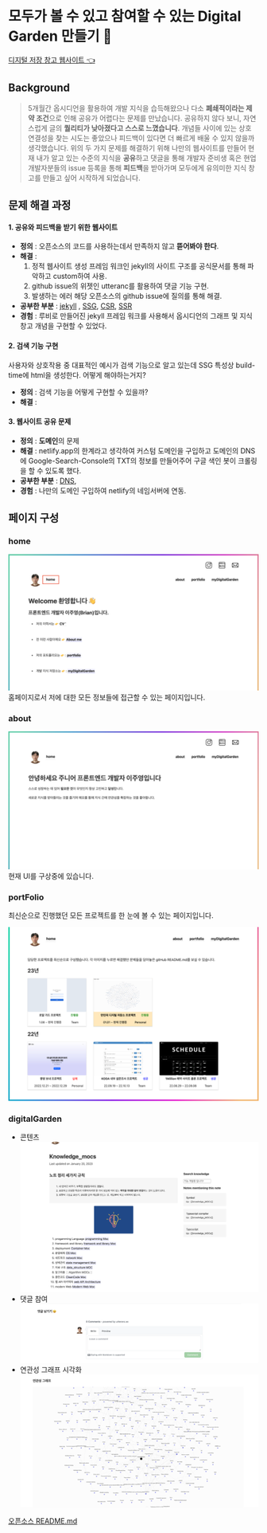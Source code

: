 # 모두가 볼 수 있고 참여할 수 있는 Digital Garden 만들기 🏡

[디지털 저장 창고 웹사이트 👈](https://juyoungdev.com)

## **Background**

> 5개월간 옵시디언을 활용하여 개발 지식을 습득해왔으나 다소 **폐쇄적이라는 제약 조건**으로 인해 공유가 어렵다는 문제를 만났습니다. 공유하지 않다 보니, 자연스럽게 글의 **퀄리티가 낮아졌다고 스스로 느꼈습니다**. 개념들 사이에 있는 상호 연결성을 찾는 시도는 좋았으나 피드백이 있다면 더 빠르게 배울 수 있지 않을까 생각했습니다. 위의 두 가지 문제를 해결하기 위해 나만의 웹사이트를 만들어 현재 내가 알고 있는 수준의 지식을 **공유**하고 댓글을 통해 개발자 준비생 혹은 현업 개발자분들의 issue 등록을 통해 **피드백**을 받아가며 모두에게 유의미한 지식 창고를 만들고 싶어 시작하게 되었습니다.

## 문제 해결 과정

#### 1. 공유와 피드백을 받기 위한 웹사이트

- **정의** : 오픈소스의 코드를 사용하는데서 만족하지 않고 **뜯어봐야 한다**.
- **해결** :
  1. 정적 웹사이트 생성 프레임 워크인 jekyll의 사이트 구조를 공식문서를 통해 파악하고 custom하여 사용.
  2. github issue의 위젯인 utteranc를 활용하여 댓글 기능 구현.
  3. 발생하는 에러 해당 오픈소스의 github issue에 질의를 통해 해결.
- **공부한 부분** : [jekyll]() , [SSG](), [CSR](), [SSR]()
- **경험** : 루비로 만들어진 jekyll 프레임 워크를 사용해서 옵시디언의 그래프 및 지식 창고 개념을 구현할 수 있었다.

#### 2. 검색 기능 구현

사용자와 상호작용 중 대표적인 예시가 검색 기능으로 알고 있는데 SSG 특성상 build-time에 html을 생성한다. 어떻게 해야하는거지?

- **정의** : 검색 기능을 어떻게 구현할 수 있을까?
- **해결** :

#### 3. **웹사이트 공유 문제**

- **정의** : **도메인**의 문제
- **해결** : netlify.app의 한계라고 생각하여 커스텀 도메인을 구입하고 도메인의 DNS에 Google-Search-Console의 TXT의 정보를 만들어주어 구글 색인 봇이 크롤링을 할 수 있도록 했다.
- **공부한 부분** : [DNS](https://juyoungdev.com/dns),
- **경험** : 나만의 도메인 구입하여 netlify의 네임서버에 연동.

## 페이지 구성

### home

![](/assets/id.png)
홈페이지로서 저에 대한 모든 정보들에 접근할 수 있는 페이지입니다.

### about

![](/assets/about.png)
현재 UI를 구상중에 있습니다.

### portFolio

최신순으로 진행했던 모든 프로젝트를 한 눈에 볼 수 있는 페이지입니다.

![](/assets/portFolio.png)

### digitalGarden

- 콘텐츠
  ![](/assets/digitalGarden.png)
- 댓글 참여
  ![](/assets/reply.png)
- 연관성 그래프 시각화
  ![](/assets/relation.png)

[오픈소스 README.md](https://github.com/maximevaillancourt/digital-garden-jekyll-template)
